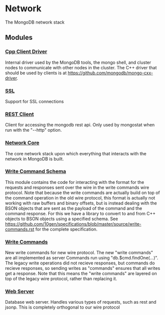 # Network

The MongoDB network stack

## Modules

### [Cpp Client Driver](cpp\_client\_driver)
Internal driver used by the MongoDB tools, the mongo shell, and cluster nodes to communicate with other nodes in the cluster.  The C++ driver that should be used by clients is at https://github.com/mongodb/mongo-cxx-driver.

### [SSL](ssl)
Support for SSL connections

### [REST Client](rest\_client)
Client for accessing the mongodb rest api.  Only used by mongostat when run with the "--http" option.

### [Network Core](network\_core)
The core network stack upon which everything that interacts with the network in MongoDB is built.

### [Write Command Schema](write\_command\_schema)
This module contains the code for interacting with the format for the requests and responses sent over the wire in the write commands wire protocol.  Note that because the write commands are actually build on top of the command operation in the old wire protocol, this format is actually not working with raw buffers and binary offsets, but is instead dealing with the BSON objects that are sent as the payload of the command and the command response.  For this we have a library to convert to and from C++ objects to BSON objects using a specified schema.
See https://github.com/10gen/specifications/blob/master/source/write-commands.rst for the complete specification.

### [Write Commands](write\_commands)
New write commands for new wire protocol. The new "write commands" are all implemented as server Commands run using "db.$cmd.findOne(...)".  The legacy write operations did not recieve responses, but commands do recieve responses, so sending writes as "commands" ensures that all writes get a response.  Note that this means the "write commands" are layered on top of the legacy wire protocol, rather than replacing it.

### [Web Server](web\_server)
Database web server.  Handles various types of requests, such as rest and jsonp.  This is completely orthogonal to our wire protocol

